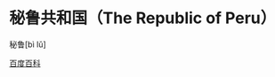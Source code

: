 # 秘鲁共和国（The Republic of Peru）


秘鲁[bì lǔ]

[百度百科](https://baike.baidu.com/item/%E7%A7%98%E9%B2%81/258354)